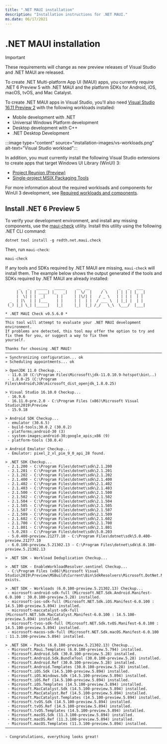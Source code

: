 ```yaml
---
title: ".NET MAUI installation"
description: "Installation instructions for .NET MAUI."
ms.date: 06/17/2021
---
```


# .NET MAUI installation

> [!IMPORTANT]
> These requirements will change as new preview releases of Visual Studio and .NET MAUI are released.

To create .NET Multi-platform App UI (MAUI) apps, you currently require .NET 6 Preview 5 with .NET MAUI and the platform SDKs for Android, iOS, macOS, tvOS, and Mac Catalyst.

To create .NET MAUI apps in Visual Studio, you'll also need [Visual Studio 16.11 Preview 2](https://visualstudio.microsoft.com/vs/preview/) with the following workloads installed:

- Mobile development with .NET
- Universal Windows Platform development
- Desktop development with C++
- .NET Desktop Development

:::image type="content" source="installation-images/vs-workloads.png" alt-text="Visual Studio workload":::

In addition, you must currently install the following Visual Studio extensions to create apps that target Windows UI Library (WinUI) 3:

- [Project Reunion (Preview)](https://marketplace.visualstudio.com/items?itemName=ProjectReunion.MicrosoftProjectReunionPreview)
- [Single-project MSIX Packaging Tools](https://marketplace.visualstudio.com/items?itemName=ProjectReunion.MicrosoftSingleProjectMSIXPackagingTools)

For more information about the required workloads and components for WinUI 3 development, see [Required workloads and components](/windows/apps/project-reunion/set-up-your-development-environment#required-workloads-and-components).

## Install .NET 6 Preview 5

To verify your development environment, and install any missing components, use the [maui-check](https://github.com/Redth/dotnet-maui-check) utility. Install this utility using the following .NET CLI command:

```dotnetcli
dotnet tool install -g redth.net.maui.check
```

Then, run `maui-check`:

```dotnetcli
maui-check
```

If any tools and SDKs required by .NET MAUI are missing, `maui-check` will install them. The example below shows the output generated if the tools and SDKs required by .NET MAUI are already installed:

```dotnetcli
      _   _   _____   _____     __  __      _      _   _   ___
     | \ | | | ____| |_   _|   |  \/  |    / \    | | | | |_ _|
     |  \| | |  _|     | |     | |\/| |   / _ \   | | | |  | |
  _  | |\  | | |___    | |     | |  | |  / ___ \  | |_| |  | |
 (_) |_| \_| |_____|   |_|     |_|  |_| /_/   \_\  \___/  |___|

* .NET MAUI Check v0.5.6.0 *
────────────────────────────────────────────────────────────────────────────────────────────────────────────────────────
This tool will attempt to evaluate your .NET MAUI development environment.
If problems are detected, this tool may offer the option to try and fix them for you, or suggest a way to fix them
yourself.

Thanks for choosing .NET MAUI!
────────────────────────────────────────────────────────────────────────────────────────────────────────────────────────
» Synchronizing configuration... ok
» Scheduling appointments... ok

> OpenJDK 11.0 Checkup...
 - 11.0.10 (C:\Program Files\Microsoft\jdk-11.0.10.9-hotspot\bin\..)
 - 1.8.0-25 (C:\Program Files\Android\Jdk\microsoft_dist_openjdk_1.8.0.25)

> Visual Studio 16.10.0 Checkup...
 - 16.9.6
 - 16.11.0-pre.2.0 - C:\Program Files (x86)\Microsoft Visual Studio\2019\Preview
 - 15.9.18

> Android SDK Checkup...
 - emulator (30.6.5)
 - build-tools;30.0.2 (30.0.2)
 - platforms;android-30 (3)
 - system-images;android-30;google_apis;x86 (9)
 - platform-tools (30.0.4)

> Android Emulator Checkup...
 - Emulator: pixel_2_xl_pie_9_0_api_28 found.

> .NET SDK Checkup...
 - 2.1.200 - C:\Program Files\dotnet\sdk\2.1.200
 - 2.1.201 - C:\Program Files\dotnet\sdk\2.1.201
 - 2.1.202 - C:\Program Files\dotnet\sdk\2.1.202
 - 2.1.400 - C:\Program Files\dotnet\sdk\2.1.400
 - 2.1.402 - C:\Program Files\dotnet\sdk\2.1.402
 - 2.1.403 - C:\Program Files\dotnet\sdk\2.1.403
 - 2.1.500 - C:\Program Files\dotnet\sdk\2.1.500
 - 2.1.502 - C:\Program Files\dotnet\sdk\2.1.502
 - 2.1.504 - C:\Program Files\dotnet\sdk\2.1.504
 - 2.1.505 - C:\Program Files\dotnet\sdk\2.1.505
 - 2.1.507 - C:\Program Files\dotnet\sdk\2.1.507
 - 2.1.509 - C:\Program Files\dotnet\sdk\2.1.509
 - 2.1.602 - C:\Program Files\dotnet\sdk\2.1.602
 - 2.1.700 - C:\Program Files\dotnet\sdk\2.1.700
 - 2.1.801 - C:\Program Files\dotnet\sdk\2.1.801
 - 5.0.203 - C:\Program Files\dotnet\sdk\5.0.203
 - 5.0.400-preview.21277.10 - C:\Program Files\dotnet\sdk\5.0.400-preview.21277.10
 - 6.0.100-preview.5.21302.13 - C:\Program Files\dotnet\sdk\6.0.100-preview.5.21302.13

> .NET SDK - Workload Deduplication Checkup...

> .NET SDK - EnableWorkloadResolver.sentinel Checkup...
 - C:\Program Files (x86)\Microsoft Visual
Studio\2019\Preview\MSBuild\Current\Bin\SdkResolvers\Microsoft.DotNet.MSBuildSdkResolver\EnableWorkloadResolver.sentinel
exists.

> .NET SDK - Workloads (6.0.100-preview.5.21302.13) Checkup...
 - microsoft-android-sdk-full (Microsoft.NET.Sdk.Android.Manifest-6.0.100 : 30.0.100-preview.5.28) installed.
 - microsoft-ios-sdk-full (Microsoft.NET.Sdk.iOS.Manifest-6.0.100 : 14.5.100-preview.5.894) installed.
 - microsoft-maccatalyst-sdk-full (Microsoft.NET.Sdk.MacCatalyst.Manifest-6.0.100 : 14.5.100-preview.5.894) installed.
 - microsoft-tvos-sdk-full (Microsoft.NET.Sdk.tvOS.Manifest-6.0.100 : 14.5.100-preview.5.894) installed.
 - microsoft-macos-sdk-full (Microsoft.NET.Sdk.macOS.Manifest-6.0.100 : 11.3.100-preview.5.894) installed.

> .NET SDK - Packs (6.0.100-preview.5.21302.13) Checkup...
 - Microsoft.Maui.Templates (6.0.100-preview.5.794) installed.
 - Microsoft.Android.Sdk (30.0.100-preview.5.28) installed.
 - Microsoft.Android.Sdk.BundleTool (30.0.100-preview.5.28) installed.
 - Microsoft.Android.Ref (30.0.100-preview.5.28) installed.
 - Microsoft.Android.Templates (30.0.100-preview.5.28) installed.
 - Microsoft.iOS.Sdk (14.5.100-preview.5.894) installed.
 - Microsoft.iOS.Windows.Sdk (14.5.100-preview.5.894) installed.
 - Microsoft.iOS.Ref (14.5.100-preview.5.894) installed.
 - Microsoft.iOS.Templates (14.5.100-preview.5.894) installed.
 - Microsoft.MacCatalyst.Sdk (14.5.100-preview.5.894) installed.
 - Microsoft.MacCatalyst.Ref (14.5.100-preview.5.894) installed.
 - Microsoft.MacCatalyst.Templates (14.5.100-preview.5.894) installed.
 - Microsoft.tvOS.Sdk (14.5.100-preview.5.894) installed.
 - Microsoft.tvOS.Ref (14.5.100-preview.5.894) installed.
 - Microsoft.tvOS.Templates (14.5.100-preview.5.894) installed.
 - Microsoft.macOS.Sdk (11.3.100-preview.5.894) installed.
 - Microsoft.macOS.Ref (11.3.100-preview.5.894) installed.
 - Microsoft.macOS.Templates (11.3.100-preview.5.894) installed.
────────────────────────────────────────────────────────────────────────────────────────────────────────────────────────

- Congratulations, everything looks great!
```
